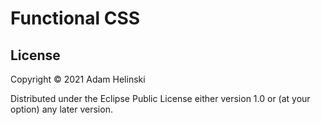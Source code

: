 # Functional CSS


## License

Copyright © 2021 Adam Helinski

Distributed under the Eclipse Public License either version 1.0 or (at
your option) any later version.
